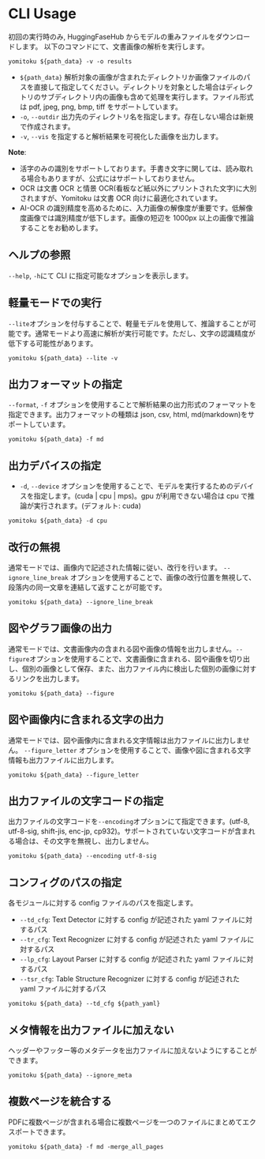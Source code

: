 # CLI Usage

初回の実行時のみ, HuggingFaseHub からモデルの重みファイルをダウンロードします。
以下のコマンドにて、文書画像の解析を実行します。

```
yomitoku ${path_data} -v -o results
```

- `${path_data}` 解析対象の画像が含まれたディレクトリか画像ファイルのパスを直接して指定してください。ディレクトリを対象とした場合はディレクトリのサブディレクトリ内の画像も含めて処理を実行します。ファイル形式は pdf, jpeg, png, bmp, tiff をサポートしています。
- `-o`, `--outdir` 出力先のディレクトリ名を指定します。存在しない場合は新規で作成されます。
- `-v`, `--vis` を指定すると解析結果を可視化した画像を出力します。

**Note**:

- 活字のみの識別をサポートしております。手書き文字に関しては、読み取れる場合もありますが、公式にはサポートしておりません。
- OCR は文書 OCR と情景 OCR(看板など紙以外にプリントされた文字)に大別されますが、Yomitoku は文書 OCR 向けに最適化されています。
- AI-OCR の識別精度を高めるために、入力画像の解像度が重要です。低解像度画像では識別精度が低下します。画像の短辺を 1000px 以上の画像で推論することをお勧めします。

## ヘルプの参照

`--help`, `-h`にて CLI に指定可能なオプションを表示します。

## 軽量モードでの実行

`--lite`オプションを付与することで、軽量モデルを使用して、推論することが可能です。通常モードより高速に解析が実行可能です。ただし、文字の認識精度が低下する可能性があります。

```
yomitoku ${path_data} --lite -v
```

## 出力フォーマットの指定

`--format`, `-f` オプションを使用することで解析結果の出力形式のフォーマットを指定できます。出力フォーマットの種類は json, csv, html, md(markdown)をサポートしています。

```
yomitoku ${path_data} -f md
```

## 出力デバイスの指定

- `-d`, `--device` オプションを使用することで、モデルを実行するためのデバイスを指定します。(cuda | cpu | mps)。gpu が利用できない場合は cpu で推論が実行されます。(デフォルト: cuda)

```
yomitoku ${path_data} -d cpu
```

## 改行の無視

通常モードでは、画像内で記述された情報に従い、改行を行います。 `--ignore_line_break` オプションを使用することで、画像の改行位置を無視して、段落内の同一文章を連結して返すことが可能です。

```
yomitoku ${path_data} --ignore_line_break
```

## 図やグラフ画像の出力

通常モードでは、文書画像内の含まれる図や画像の情報を出力しません。`--figure`オプションを使用することで、文書画像に含まれる、図や画像を切り出し、個別の画像として保存、また、出力ファイル内に検出した個別の画像に対するリンクを出力します。

```
yomitoku ${path_data} --figure
```

## 図や画像内に含まれる文字の出力

通常モードでは、図や画像内に含まれる文字情報は出力ファイルに出力しません。 `--figure_letter` オプションを使用することで、画像や図に含まれる文字情報も出力ファイルに出力します。

```
yomitoku ${path_data} --figure_letter
```

## 出力ファイルの文字コードの指定

出力ファイルの文字コードを`--encoding`オプションにて指定できます。(utf-8, utf-8-sig, shift-jis, enc-jp, cp932)。サポートされていない文字コードが含まれる場合は、その文字を無視し、出力しません。

```
yomitoku ${path_data} --encoding utf-8-sig
```

## コンフィグのパスの指定

各モジュールに対する config ファイルのパスを指定します。

- `--td_cfg`: Text Detector に対する config が記述された yaml ファイルに対するパス
- `--tr_cfg`: Text Recognizer に対する config が記述された yaml ファイルに対するパス
- `--lp_cfg`: Layout Parser に対する config が記述された yaml ファイルに対するパス
- `--tsr_cfg`: Table Structure Recognizer に対する config が記述された yaml ファイルに対するパス

```
yomitoku ${path_data} --td_cfg ${path_yaml}
```

## メタ情報を出力ファイルに加えない

ヘッダーやフッター等のメタデータを出力ファイルに加えないようにすることができます。

```
yomitoku ${path_data} --ignore_meta
```

## 複数ページを統合する

PDFに複数ページが含まれる場合に複数ページを一つのファイルにまとめてエクスポートできます。

```
yomitoku ${path_data} -f md -merge_all_pages
```